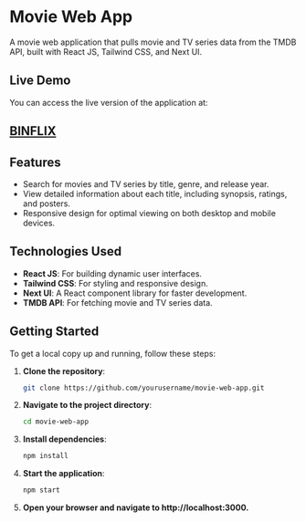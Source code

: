 # Movie Web App

A movie web application that pulls movie and TV series data from the TMDB API, built with React JS, Tailwind CSS, and Next UI.

## Live Demo

You can access the live version of the application at: 
## [BINFLIX](https://binflix.netlify.app/)

## Features

- Search for movies and TV series by title, genre, and release year.
- View detailed information about each title, including synopsis, ratings, and posters.
- Responsive design for optimal viewing on both desktop and mobile devices.

## Technologies Used

- **React JS**: For building dynamic user interfaces.
- **Tailwind CSS**: For styling and responsive design.
- **Next UI**: A React component library for faster development.
- **TMDB API**: For fetching movie and TV series data.

## Getting Started

To get a local copy up and running, follow these steps:

1. **Clone the repository**:
   ```bash
   git clone https://github.com/yourusername/movie-web-app.git
2. **Navigate to the project directory**:
   ```bash
   cd movie-web-app
3. **Install dependencies**:
   ```bash
   npm install
4. **Start the application**:
   ```bash
   npm start
5. **Open your browser and navigate to http://localhost:3000.**
